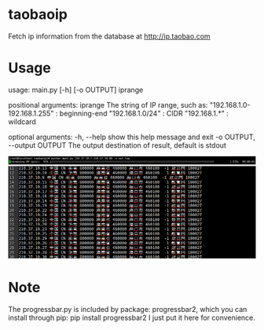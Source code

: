 # taobaoip
Fetch ip information from the database at http://ip.taobao.com
# Usage
usage: main.py [-h] [-o OUTPUT] iprange

positional arguments:
  iprange               The string of IP range, such as:
                        "192.168.1.0-192.168.1.255" : beginning-end
                        "192.168.1.0/24" : CIDR
                        "192.168.1.*" : wildcard

optional arguments:
  -h, --help            show this help message and exit
  -o OUTPUT, --output OUTPUT
                        The output destination of result, default is stdout

![Image text](https://github.com/Ghostist/taobaoip/blob/master/screenshot/screenshot1.png)
![Image text](https://github.com/Ghostist/taobaoip/blob/master/screenshot/screenshot2.png)

# Note
The progressbar.py is included by package: progressbar2, which you can install through pip:
pip install progressbar2
I just put it here for convenience.
